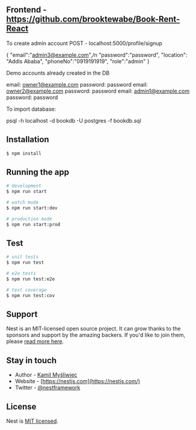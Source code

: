 ## Frontend - https://github.com/brooktewabe/Book-Rent-React

To create admin account
POST - localhost:5000/profile/signup

{
    "email":"admin3@example.com",/n
    "password":"password",
    "location": "Addis Ababa",
    "phoneNo":"0919191919",
    "role":"admin"
}

Demo accounts already created in the DB

email: owner1@example.com        password: password
email: owner2@example.com        password: password
email: admin1@example.com        password: password


To import database:

psql -h localhost -d bookdb -U postgres -f bookdb.sql

## Installation

```bash
$ npm install
```

## Running the app

```bash
# development
$ npm run start

# watch mode
$ npm run start:dev

# production mode
$ npm run start:prod
```

## Test

```bash
# unit tests
$ npm run test

# e2e tests
$ npm run test:e2e

# test coverage
$ npm run test:cov
```

## Support

Nest is an MIT-licensed open source project. It can grow thanks to the sponsors and support by the amazing backers. If you'd like to join them, please [read more here](https://docs.nestjs.com/support).

## Stay in touch

- Author - [Kamil Myśliwiec](https://kamilmysliwiec.com)
- Website - [https://nestjs.com](https://nestjs.com/)
- Twitter - [@nestframework](https://twitter.com/nestframework)

## License

Nest is [MIT licensed](LICENSE).
